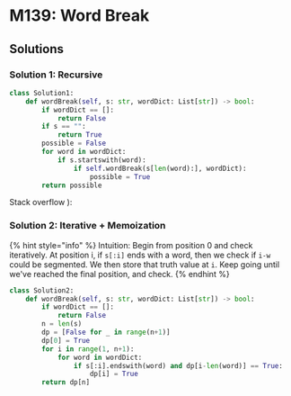 # M139: Word Break





## Solutions

### Solution 1: Recursive

```python
class Solution1:
    def wordBreak(self, s: str, wordDict: List[str]) -> bool:
        if wordDict == []:
            return False
        if s == "":
            return True
        possible = False
        for word in wordDict:
            if s.startswith(word):
                if self.wordBreak(s[len(word):], wordDict):
                    possible = True
        return possible
```

Stack overflow \):

### Solution 2: Iterative + Memoization

{% hint style="info" %}
Intuition: Begin from position 0 and check iteratively. At position i, if `s[:i]` ends with a word, then we check if `i-w` could be segmented. We then store that truth value at `i`. Keep going until we've reached the final position, and check.
{% endhint %}

```python
class Solution2:
    def wordBreak(self, s: str, wordDict: List[str]) -> bool:
        if wordDict == []:
            return False
        n = len(s)
        dp = [False for _ in range(n+1)]
        dp[0] = True
        for i in range(1, n+1):
            for word in wordDict:
                if s[:i].endswith(word) and dp[i-len(word)] == True:
                    dp[i] = True
        return dp[n]
```

